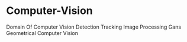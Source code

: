 # Computer-Vision
Domain Of Computer Vision Detection Tracking Image Processing Gans Geometrical Computer Vision
